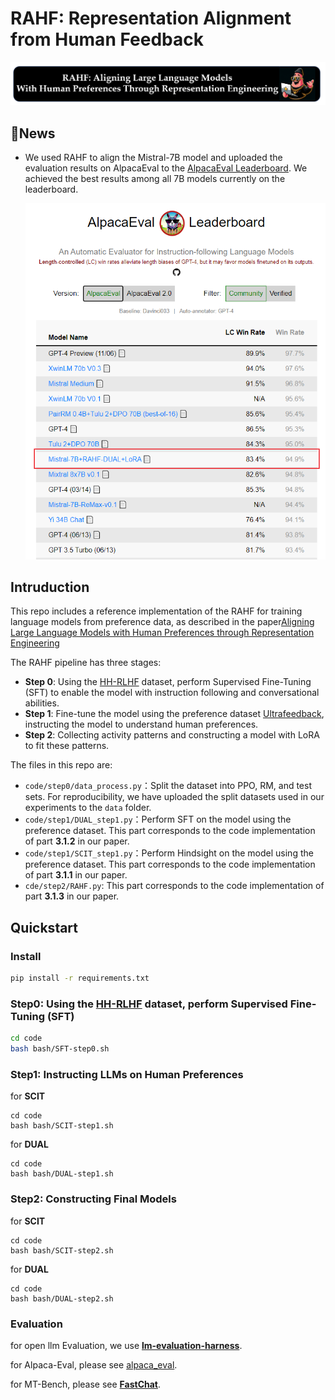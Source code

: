 # RAHF: Representation Alignment from Human Feedback

![title](img/title.png)

## 🌟News

- We used RAHF to align the Mistral-7B model and uploaded the evaluation results on AlpacaEval to the [AlpacaEval Leaderboard](https://tatsu-lab.github.io/alpaca_eval/). We achieved the best results among all 7B models currently on the leaderboard.

  ![leaderboard](img/Leaderboard.png)

## Intruduction

This repo includes a reference implementation of the RAHF for training language models from preference data, as described in the paper[Aligning Large Language Models with Human Preferences through Representation Engineering](https://arxiv.org/abs/2312.15997)

The RAHF pipeline has three stages:

- **Step 0**: Using the [HH-RLHF](https://huggingface.co/datasets/Dahoas/full-hh-rlhf) dataset, perform Supervised Fine-Tuning (SFT) to enable the model with instruction following and conversational abilities.
- **Step 1**: Fine-tune the model using the preference dataset [Ultrafeedback](https://huggingface.co/datasets/argilla/ultrafeedback-binarized-preferences-cleaned), instructing the model to understand human preferences.
- **Step 2**: Collecting activity patterns and constructing a model with LoRA to fit these patterns.

The files in this repo are:

- `code/step0/data_process.py`：Split the dataset into PPO, RM, and test sets. For reproducibility, we have uploaded the split datasets used in our experiments to the `data` folder.
- `code/step1/DUAL_step1.py`：Perform SFT on the model using the preference dataset. This part corresponds to the code implementation of part **3.1.2** in our paper.
- `code/step1/SCIT_step1.py`：Perform Hindsight on the model using the preference dataset. This part corresponds to the code implementation of part **3.1.1** in our paper.
- `cde/step2/RAHF.py`: This part corresponds to the code implementation of part **3.1.3** in our paper.

## Quickstart

### Install

```bash
pip install -r requirements.txt
```

### Step0:  Using the [HH-RLHF](https://huggingface.co/datasets/Dahoas/full-hh-rlhf) dataset, perform Supervised Fine-Tuning (SFT) 

```bash
cd code
bash bash/SFT-step0.sh
```

### Step1: Instructing LLMs on Human Preferences 

for **SCIT**

```
cd code
bash bash/SCIT-step1.sh
```

for **DUAL**

```
cd code
bash bash/DUAL-step1.sh
```

### Step2: Constructing Final Models 

for **SCIT**

```
cd code
bash bash/SCIT-step2.sh
```

for **DUAL**

```
cd code
bash bash/DUAL-step2.sh
```

### 

### Evaluation

for open llm Evaluation, we use **[lm-evaluation-harness](https://github.com/EleutherAI/lm-evaluation-harness)**.

for Alpaca-Eval, please see [alpaca_eval](https://github.com/tatsu-lab/alpaca_eval).

for MT-Bench, please see **[FastChat](https://github.com/lm-sys/FastChat)**.



